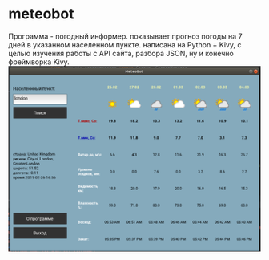 # meteobot
Программа  - погодный информер. показывает прогноз погоды на 7 дней
в указанном населенном пункте.
написана на Python + Kivy, c целью изучения работы с API сайта, разбора JSON,
ну и конечно фреймворка Kivy.
![Иллюстрация к проекту](https://github.com/PavelSkorikov/meteobot/blob/master/screen.png?raw=true)
